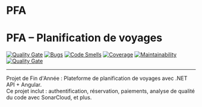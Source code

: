 # PFA


# PFA – Planification de voyages

[![Quality Gate](https://sonarcloud.io/api/project_badges/measure?project=Marouanne13_pfa-netjwt-angular&metric=alert_status)](https://sonarcloud.io/dashboard?id=Marouanne13_pfa-netjwt-angular)
[![Bugs](https://sonarcloud.io/api/project_badges/measure?project=Marouanne13_pfa-netjwt-angular&metric=bugs)](https://sonarcloud.io/dashboard?id=Marouanne13_pfa-netjwt-angular)
[![Code Smells](https://sonarcloud.io/api/project_badges/measure?project=Marouanne13_pfa-netjwt-angular&metric=code_smells)](https://sonarcloud.io/dashboard?id=Marouanne13_pfa-netjwt-angular)
[![Coverage](https://sonarcloud.io/api/project_badges/measure?project=Marouanne13_pfa-netjwt-angular&metric=coverage)](https://sonarcloud.io/dashboard?id=Marouanne13_pfa-netjwt-angular)
[![Maintainability](https://sonarcloud.io/api/project_badges/measure?project=Marouanne13_pfa-netjwt-angular&metric=sqale_rating)](https://sonarcloud.io/dashboard?id=Marouanne13_pfa-netjwt-angular)
[![Quality Gate](https://sonarcloud.io/api/project_badges/measure?project=Marouanne13_pfa-netjwt-angular&metric=alert_status)](https://sonarcloud.io/dashboard?id=Marouanne13_pfa-netjwt-angular)

---

Projet de Fin d'Année : Plateforme de planification de voyages avec .NET API + Angular.  
Ce projet inclut : authentification, réservation, paiements, analyse de qualité du code avec SonarCloud, et plus.
